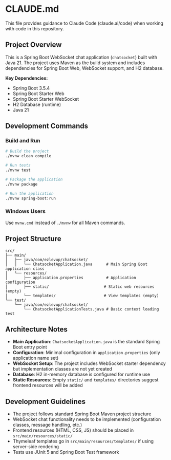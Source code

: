 # CLAUDE.md

This file provides guidance to Claude Code (claude.ai/code) when working with code in this repository.

## Project Overview

This is a Spring Boot WebSocket chat application (`chatsocket`) built with Java 21. The project uses Maven as the build system and includes dependencies for Spring Boot Web, WebSocket support, and H2 database.

**Key Dependencies:**
- Spring Boot 3.5.4
- Spring Boot Starter Web
- Spring Boot Starter WebSocket  
- H2 Database (runtime)
- Java 21

## Development Commands

### Build and Run
```bash
# Build the project
./mvnw clean compile

# Run tests
./mvnw test

# Package the application
./mvnw package

# Run the application
./mvnw spring-boot:run
```

### Windows Users
Use `mvnw.cmd` instead of `./mvnw` for all Maven commands.

## Project Structure

```
src/
├── main/
│   ├── java/com/ezlevup/chatsocket/
│   │   └── ChatsocketApplication.java      # Main Spring Boot application class
│   └── resources/
│       ├── application.properties          # Application configuration
│       ├── static/                        # Static web resources (empty)
│       └── templates/                     # View templates (empty)
└── test/
    └── java/com/ezlevup/chatsocket/
        └── ChatsocketApplicationTests.java # Basic context loading test
```

## Architecture Notes

- **Main Application**: `ChatsocketApplication.java` is the standard Spring Boot entry point
- **Configuration**: Minimal configuration in `application.properties` (only application name set)
- **WebSocket Setup**: The project includes WebSocket starter dependency but implementation classes are not yet created
- **Database**: H2 in-memory database is configured for runtime use
- **Static Resources**: Empty `static/` and `templates/` directories suggest frontend resources will be added

## Development Guidelines

- The project follows standard Spring Boot Maven project structure
- WebSocket chat functionality needs to be implemented (configuration classes, message handling, etc.)
- Frontend resources (HTML, CSS, JS) should be placed in `src/main/resources/static/`
- Thymeleaf templates go in `src/main/resources/templates/` if using server-side rendering
- Tests use JUnit 5 and Spring Boot Test framework